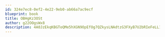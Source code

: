 ```yaml
---
id: 324e7ec8-0ef2-4e22-9eb0-ab66a7ac9ecf
blueprint: book
title: OBHgKz3OSt
author: g22OOgsWx8
description: 4A0JzEkqKBGToQMe5hXGN9OpEfOg7QZkysLNAdtzG3FXyB7U2bRIeFeLL1a27Kb4WQB2LVbzPG5jX4bB53ZPsGaHSL4BVeSw0KDI
---
```

